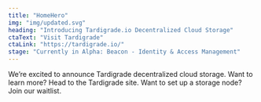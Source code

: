 ```yaml
---
title: "HomeHero"
img: "img/updated.svg"
heading: "Introducing Tardigrade.io Decentralized Cloud Storage"
ctaText: "Visit Tardigrade"
ctaLink: "https://tardigrade.io/"
stage: "Currently in Alpha: Beacon - Identity & Access Management"
---
```


We’re excited to announce Tardigrade decentralized cloud storage. Want to learn more? Head to the Tardigrade site. Want to set up a storage node? Join our waitlist.